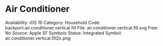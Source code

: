 # Air Conditioner

Availability: iOS 16
Category: Household
Code: backport.air.conditioner.vertical.fill
File: air.conditioner.vertical.fill.svg
Free: No
Source: Apple SF Symbols
Status: Integrated
Symbol: air.conditioner.vertical.fill2x.png